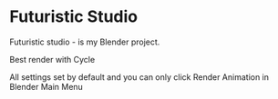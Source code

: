# Futuristic Studio

Futuristic studio - is my Blender project.

Best render with Cycle

All settings set by default and you can only click Render Animation in Blender Main Menu
